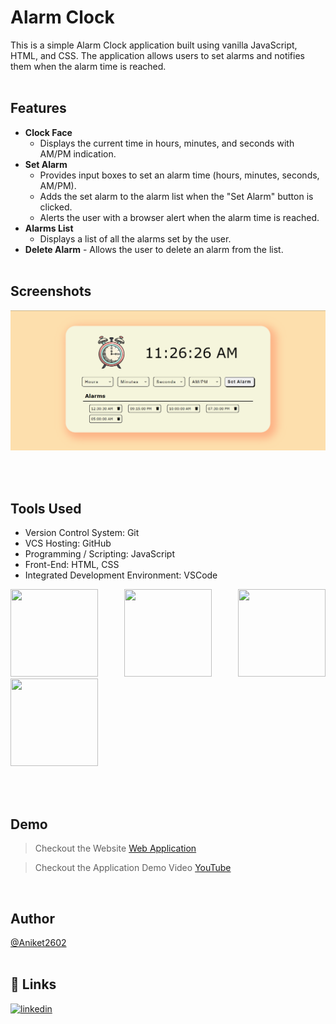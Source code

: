 # Alarm Clock

This is a simple Alarm Clock application built using vanilla JavaScript, HTML, and CSS. The application allows users to set alarms and notifies them when the alarm time is reached.
<br>
<br>

## Features

- **Clock Face**
  - Displays the current time in hours, minutes, and seconds with AM/PM indication.
- **Set Alarm**
  - Provides input boxes to set an alarm time (hours, minutes, seconds, AM/PM).
  - Adds the set alarm to the alarm list when the "Set Alarm" button is clicked.
  - Alerts the user with a browser alert when the alarm time is reached.
- **Alarms List**
  - Displays a list of all the alarms set by the user.
- **Delete Alarm** - Allows the user to delete an alarm from the list.
  <br>
  <br>

## Screenshots

![App Screenshot](https://github.com/Aniket2602/Alarm-Clock/blob/main/Screenshot/Screenshot_1.png)

<br>
<br>

## Tools Used
- Version Control System: Git
- VCS Hosting: GitHub
- Programming / Scripting: JavaScript
- Front-End: HTML, CSS
- Integrated Development Environment: VSCode
<p align="justify">
<img height="140" width="140" src="https://www.w3.org/html/logo/downloads/HTML5_Logo_256.png">
<img height="140" width="140" src="https://logodix.com/logo/470309.png">
<img height="140" width="140" src="https://upload.wikimedia.org/wikipedia/commons/6/6a/JavaScript-logo.png">
<img height="140" width="140" src="https://code.visualstudio.com/assets/apple-touch-icon.png">
</p>
<br>
<br>

## Demo

> Checkout the Website [Web Application](https://aniket2602.github.io/Alarm-Clock/)

> Checkout the Application Demo Video [YouTube]()

<br>

## Author
[@Aniket2602](https://github.com/Aniket2602)
<br>
<br>

## 🔗 Links

[![linkedin](https://img.shields.io/badge/linkedin-0A66C2?style=for-the-badge&logo=linkedin&logoColor=white)](https://www.linkedin.com/in/aniket-sangale/)
